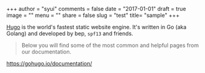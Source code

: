 +++
author = "syui"
comments = false
date = "2017-01-01"
draft = true
image = ""
menu = ""
share = false
slug = "test"
title= "sample"
+++

[Hugo](https://gohugo.io/documentation/) is the world's fastest static website engine. It's written in Go (aka Golang) and developed by bep, `spf13` and friends.

> Below you will find some of the most common and helpful pages from our documentation.

https://gohugo.io/documentation/

